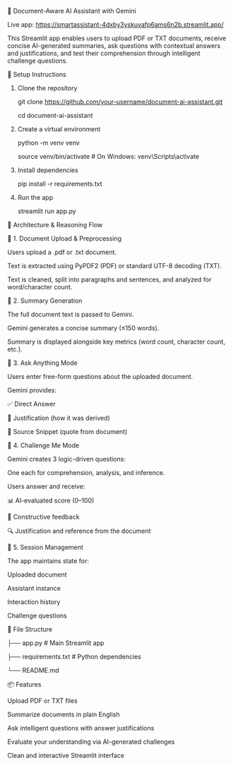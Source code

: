 📄 Document-Aware AI Assistant with Gemini  

Live app: https://smartassistant-4dxby3yskuvafp6ams6n2b.streamlit.app/

This Streamlit app enables users to upload PDF or TXT documents, receive concise AI-generated summaries, ask questions with contextual answers and justifications, and test their comprehension through intelligent challenge questions.

🚀 Setup Instructions

1. Clone the repository
   
   git clone https://github.com/your-username/document-ai-assistant.git

   cd document-ai-assistant

2. Create a virtual environment
   
   python -m venv venv

   source venv/bin/activate        # On Windows: venv\Scripts\activate

3. Install dependencies

   pip install -r requirements.txt

4. Run the app
   
   streamlit run app.py

🧠 Architecture & Reasoning Flow

🔹 1. Document Upload & Preprocessing
   
   Users upload a .pdf or .txt document.

   Text is extracted using PyPDF2 (PDF) or standard UTF-8 decoding (TXT).

   Text is cleaned, split into paragraphs and sentences, and analyzed for word/character count.

🔹 2. Summary Generation
   
   The full document text is passed to Gemini.

   Gemini generates a concise summary (≤150 words).

   Summary is displayed alongside key metrics (word count, character count, etc.).

🔹 3. Ask Anything Mode
   
   Users enter free-form questions about the uploaded document.

   Gemini provides:

   ✅ Direct Answer

   📌 Justification (how it was derived)

   📖 Source Snippet (quote from document)

🔹 4. Challenge Me Mode
   
   Gemini creates 3 logic-driven questions:

   One each for comprehension, analysis, and inference.

Users answer and receive:

   📊 AI-evaluated score (0–100)

   💬 Constructive feedback

   🔍 Justification and reference from the document

🔹 5. Session Management
   
   The app maintains state for:

   Uploaded document
   
   Assistant instance
   
   Interaction history
   
   Challenge questions

📁 File Structure

├── app.py                  # Main Streamlit app      

├── requirements.txt        # Python dependencies

└── README.md


📦 Features

   Upload PDF or TXT files
      
   Summarize documents in plain English
      
   Ask intelligent questions with answer justifications
      
   Evaluate your understanding via AI-generated challenges
      
   Clean and interactive Streamlit interface
